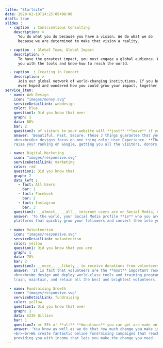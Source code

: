 ```yaml
---
title: "Startsite"
date: 2020-02-10T14:25:09+08:00
draft: true
slides :
  - caption  : Conscientious Consulting
    description: >
      You do what you do because you have a vision. We do what we do
      because we are determined to make that vision a reality.

  - caption  : Global Team, Global Impact
    description: >
      To have the greatest impact, you must engage a global audience. We are here to provide 
      you with the tools and know-how to reach the world.

  - caption  : Creating in Concert
    description: >
      Join our global network of world-changing institutions. If you have
      ever hoped and wondered how you could grow your impact, together we will do just that.
service_item: 
  - name: Web Design
    icon: "images/money.svg"
    serviceDetailLink: webdesign
    color: blue
    question1: Did you know that over
    graph: 1
    data: 80% 
    bar: 2
    question2: of vistors to your website will **just** **leave** if your website is not secure or takes longer than 3 seconds to load?
    answer: 'Beautiful. Fast. Secure. These 3 things guarantee that you and your goals are never forgotten. 
    <br><br>Our designs focus on one thing only: User Experience. **That** is how you
    raise your ranking on Google, getting you all the visitors, donors, and volunteers you could ever need.'

  - name: Digital Marketing
    icon: "images/responsive.svg"
    serviceDetailLink: marketing
    color: red
    question1: Did you know that
    graph: 2 
    data_left :
      - fact: All Users
        bar: 1
      - fact: Facebook
        bar: 2
      - fact: Instagram
        bar: 3
    question2: __almost__ __all__ internet users are on Social Media, using it to donate, volunteer, and plan where to travel?
    answer: 'To the world, your Social Media profile **is** who you are and what you do. Use it well.<br><br>We design Social Media profiles on all 
    platforms that quickly grow your followers and convert them into your greatest supporters as visitors, volunteers, and donors.'
 
  - name: Volunteerism
    icon: "images/responsive.svg"
    serviceDetailLink: volunteerism
    color: yellow
    question1: Did you know that you are
    graph: 1
    data: 78%
    bar: 2
    question2: __more__ __likely__ to receive donations from volunteers than non-volunteers?
    answer: 'It is fact that volunteers are the **most** important resource for the success of your cause. 
    <br><br>We design and deploy world-class tools and training programs that guarantee that you attain,
    train, maintain, and retain all the best and brightest volunteers.'
 
  - name: Fundraising Growth
    icon: "images/responsive.svg"
    serviceDetailLink: fundraising
    color: yellow
    question1: Did you know that over
    graph: 1
    data: $235 Billion
    bar: 1
    question2: or 55% of **all** **donations** you can get are made online, mainly through Social Media and your website?
    answer: 'You know as well as we do that how much change you make is **directly** tied to your funding. 
    <br><br>We create fantastic online fundraising campaigns that reach donors and investors all over the world, 
    providing you with income that lets you make the change you need.'
---
```


